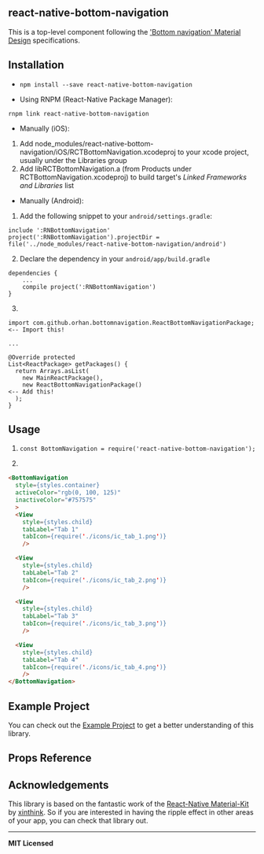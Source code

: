 
## react-native-bottom-navigation

This is a top-level component following the ['Bottom navigation' Material Design](https://material.google.com/components/bottom-navigation.html#) specifications.


## Installation

* `npm install --save react-native-bottom-navigation`

* Using RNPM (React-Native Package Manager):

`rnpm link react-native-bottom-navigation`

* Manually (iOS):

1. Add node_modules/react-native-bottom-navigation/iOS/RCTBottomNavigation.xcodeproj to your xcode project, usually under the Libraries group
2. Add libRCTBottomNavigation.a (from Products under RCTBottomNavigation.xcodeproj) to build target's *Linked Frameworks and Libraries* list

* Manually (Android):

1. Add the following snippet to your `android/settings.gradle`:
```
include ':RNBottomNavigation'
project(':RNBottomNavigation').projectDir = file('../node_modules/react-native-bottom-navigation/android')
```

2. Declare the dependency in your `android/app/build.gradle`
```
dependencies {
    ...
    compile project(':RNBottomNavigation')
}
```

3.
```
import com.github.orhan.bottomnavigation.ReactBottomNavigationPackage;          <-- Import this!

...

@Override protected
List<ReactPackage> getPackages() {
  return Arrays.asList(
    new MainReactPackage(),
    new ReactBottomNavigationPackage()                                          <-- Add this!
  );
}
```

## Usage

1. `const BottomNavigation = require('react-native-bottom-navigation');`

2.

```html
<BottomNavigation
  style={styles.container}
  activeColor="rgb(0, 100, 125)"
  inactiveColor="#757575"
  >
  <View
    style={styles.child}
    tabLabel="Tab 1"
    tabIcon={require('./icons/ic_tab_1.png')}
    />

  <View
    style={styles.child}
    tabLabel="Tab 2"
    tabIcon={require('./icons/ic_tab_2.png')}
    />

  <View
    style={styles.child}
    tabLabel="Tab 3"
    tabIcon={require('./icons/ic_tab_3.png')}
    />

  <View
    style={styles.child}
    tabLabel="Tab 4"
    tabIcon={require('./icons/ic_tab_4.png')}
    />
</BottomNavigation>
```

## Example Project

You can check out the [Example Project](https://github.com/orhan/react-native-bottom-navigation-example) to get a better understanding of this library.

## Props Reference



## Acknowledgements

This library is based on the fantastic work of the [React-Native Material-Kit](https://github.com/xinthink/react-native-material-kit) by [xinthink](https://github.com/xinthink). So if you are interested in having the ripple effect in other areas of your app, you can check that library out.

---

**MIT Licensed**
